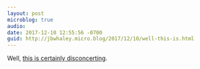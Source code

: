 ```yaml
---
layout: post
microblog: true
audio: 
date: 2017-12-10 12:55:56 -0700
guid: http://jbwhaley.micro.blog/2017/12/10/well-this-is.html
---
```

Well, [this is certainly disconcerting](https://www.blackhat.com/docs/eu-17/materials/eu-17-Arnaboldi-Exposing-Hidden-Exploitable-Behaviors-In-Programming-Languages-Using-Differential-Fuzzing-wp.pdf). 
